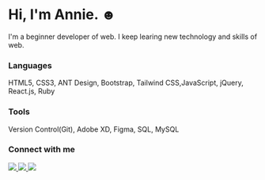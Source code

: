 ## <h1>Hi, I'm Annie. &#9787; </h1>
I'm a beginner developer of web.
I keep learing new technology and skills of web.



### Languages

HTML5, CSS3, ANT Design, Bootstrap, Tailwind CSS,JavaScript, jQuery,  React.js, Ruby

### Tools

Version Control(Git), Adobe XD, Figma, SQL, MySQL


### Connect with me
<a href="https://gitlab.com/annielin28815" target="_blank">
      <img src="https://img.shields.io/badge/GitLab-F0E5DE?style=for-the-badge&logo=GitLab" />
</a>


<a href="https://medium.com/annielin28815" target="_blank">
      <img src="https://img.shields.io/badge/Medium-353848?style=for-the-badge&logo=Medium" />
</a>


<a href="https://annielin28815.github.io/" target="_blank">
      <img src="https://img.shields.io/badge/Blog-8db197?style=for-the-badge&logo=Personio" />
</a>
